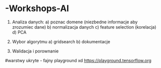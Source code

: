 # -Workshops-AI

1. Analiza danych:
    a) poznac domene (niezbedne informacje aby zrozumiec dane)
    b) normalizacja danych
    c) feature selection (korelacja)
    d) PCA

2. Wybor algorytmu
    a) gridsearch
    b) dokumentacje

3. Walidacja i porownanie


#warstwy ukryte - fajny playground xd
https://playground.tensorflow.org